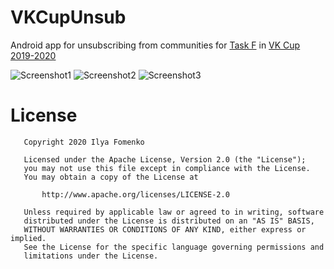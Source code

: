 # VKCupUnsub
Android app for unsubscribing from communities for [Task F](https://codeforces.com/contest/1309/problem/F) in [VK Cup 2019-2020](https://vk.com/cup) 

![Screenshot1](https://user-images.githubusercontent.com/1766863/80962146-e9764d80-8e25-11ea-8c28-7f3289811cda.png)
![Screenshot2](https://user-images.githubusercontent.com/1766863/80962150-eaa77a80-8e25-11ea-85cd-1979308eb0ad.png)
![Screenshot3](https://user-images.githubusercontent.com/1766863/80962155-ec713e00-8e25-11ea-9e88-ad2119e27230.png)


License
======

```
   Copyright 2020 Ilya Fomenko

   Licensed under the Apache License, Version 2.0 (the "License");
   you may not use this file except in compliance with the License.
   You may obtain a copy of the License at

       http://www.apache.org/licenses/LICENSE-2.0

   Unless required by applicable law or agreed to in writing, software
   distributed under the License is distributed on an "AS IS" BASIS,
   WITHOUT WARRANTIES OR CONDITIONS OF ANY KIND, either express or implied.
   See the License for the specific language governing permissions and
   limitations under the License.
```
